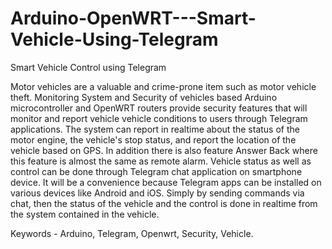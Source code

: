 # Arduino-OpenWRT---Smart-Vehicle-Using-Telegram
Smart Vehicle Control using Telegram

Motor vehicles are a valuable and crime-prone item such as motor vehicle theft. Monitoring System and Security of vehicles  based Arduino microcontroller and OpenWRT routers provide security features that will monitor and report vehicle vehicle conditions to users through Telegram applications. The system can report in realtime about the status of the motor engine, the vehicle's stop status, and report the location of the vehicle based on GPS. In addition there is also feature Answer Back where this feature is almost the same as remote alarm. Vehicle status as well as control can be done through Telegram chat application on smartphone device. It will be a convenience because Telegram apps can be installed on various devices like Android and iOS. Simply by sending commands via chat, then the status of the vehicle and the control is done in realtime from the system contained in the vehicle. 

Keywords - Arduino, Telegram, Openwrt, Security, Vehicle. 

